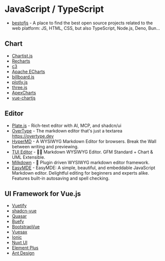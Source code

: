 # JavaScript / TypeScript

- [bestofjs](https://bestofjs.org/) - A place to find the best open source projects related to the web platform: JS, HTML, CSS, but also TypeScript, Node.js, Deno, Bun...

## Chart

- [Chartist.js](https://github.com/chartist-js/chartist)
- [Recharts](https://github.com/recharts/recharts)
- [c3](https://github.com/c3js/c3)
- [Apache ECharts](https://github.com/apache/echarts)
- [billboard.js](https://github.com/naver/billboard.js)
- [plotly.js](https://github.com/plotly/plotly.js)
- [three.js](https://github.com/mrdoob/three.js/)
- [ApexCharts](https://github.com/apexcharts/apexcharts.js)
- [vue-chartjs](https://github.com/apertureless/vue-chartjs)

## Editor

- [Plate.js](https://github.com/udecode/plate) - Rich-text editor with AI, MCP, and shadcn/ui
- [OverType](https://github.com/panphora/overtype) - The markdown editor that's just a textarea https://overtype.dev
- [HyperMD](https://github.com/laobubu/HyperMD) - A WYSIWYG Markdown Editor for browsers. Break the Wall between writing and previewing.
- [TUI Editor](https://github.com/nhn/tui.editor) - 🍞📝 Markdown WYSIWYG Editor. GFM Standard + Chart & UML Extensible.
- [Milkdown](https://github.com/Milkdown/milkdown) - 🍼 Plugin driven WYSIWYG markdown editor framework.
- [EasyMDE](https://github.com/Ionaru/easy-markdown-editor) - EasyMDE: A simple, beautiful, and embeddable JavaScript Markdown editor. Delightful editing for beginners and experts alike. Features built-in autosaving and spell checking.

## UI Framework for Vue.js

- [Vuetify](https://github.com/vuetifyjs/vuetify)
- [shadcn-vue](https://github.com/unovue/shadcn-vue)
- [Quasar](https://github.com/quasarframework/quasar)
- [Buefy](https://github.com/buefy/buefy)
- [BootstrapVue](https://github.com/bootstrap-vue/bootstrap-vue)
- [Vuesax](https://github.com/lusaxweb/vuesax)
- [Ionic](https://github.com/ionic-team/ionic-framework)
- [Nuxt UI](https://github.com/nuxt/ui)
- [Element Plus](https://github.com/element-plus/element-plus)
- [Ant Design](https://github.com/ant-design/ant-design)
